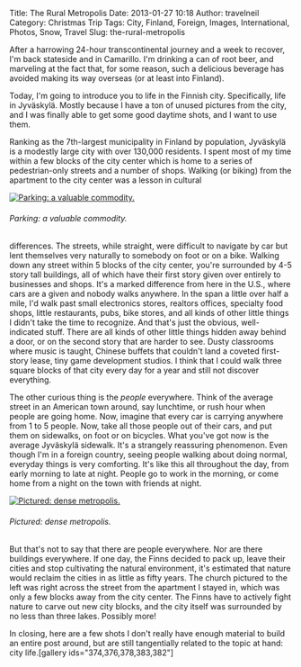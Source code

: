 Title: The Rural Metropolis
Date: 2013-01-27 10:18
Author: travelneil
Category: Christmas Trip
Tags: City, Finland, Foreign, Images, International, Photos, Snow, Travel
Slug: the-rural-metropolis

After a harrowing 24-hour transcontinental journey and a week to
recover, I'm back stateside and in Camarillo. I'm drinking a can of root
beer, and marveling at the fact that, for some reason, such a delicious
beverage has avoided making its way overseas (or at least into Finland).

Today, I'm going to introduce you to life in the Finnish city.
Specifically, life in Jyväskylä. Mostly because I have a ton of unused
pictures from the city, and I was finally able to get some good daytime
shots, and I want to use them.

Ranking as the 7th-largest municipality in Finland by population,
Jyväskylä is a modestly large city with over 130,000 residents. I spent
most of my time within a few blocks of the city center which is home to
a series of pedestrian-only streets and a number of shops. Walking (or
biking) from the apartment to the city center was a lesson in cultural

[![Parking:
a valuable
commodity.]({filename}images/100_0712_thumbnail.jpg)]({filename}images/100_0712.jpg)

######  Parking: a valuable commodity.

differences. The streets, while straight, were difficult to navigate by
car but lent themselves very naturally to somebody on foot or on a bike.
Walking down any street within 5 blocks of the city center, you're
surrounded by 4-5 story tall buildings, all of which have their first
story given over entirely to businesses and shops. It's a marked
difference from here in the U.S., where cars are a given and nobody
walks anywhere. In the span a little over half a mile, I'd walk past
small electronics stores, realtors offices, specialty food shops, little
restaurants, pubs, bike stores, and all kinds of other little things I
didn't take the time to recognize. And that's just the obvious,
well-indicated stuff. There are all kinds of other little things hidden
away behind a door, or on the second story that are harder to see. Dusty
classrooms where music is taught, Chinese buffets that couldn't land a
coveted first-story lease, tiny game development studios. I think that I
could walk three square blocks of that city every day for a year and
still not discover everything.

The other curious thing is the *people* everywhere. Think of the average
street in an American town around, say lunchtime, or rush hour when
people are going home. Now, imagine that every car is carrying anywhere
from 1 to 5 people. Now, take all those people out of their cars, and
put them on sidewalks, on foot or on bicycles. What you've got now is
the average Jyväskylä sidewalk. It's a strangely reassuring phenomenon.
Even though I'm in a foreign country, seeing people walking about doing
normal, everyday things is very comforting. It's like this all
throughout the day, from early morning to late at night. People go to
work in the morning, or come home from a night on the town with friends
at night.

[![Pictured:
dense
metropolis.]({filename}images/100_0722_thumbnail.jpg)]({filename}images/100_0722.jpg)

######  Pictured: dense metropolis.

But that's not to say that there are people everywhere. Nor are there
buildings everywhere. If one day, the Finns decided to pack up, leave
their cities and stop cultivating the natural environment, it's
estimated that nature would reclaim the cities in as little as fifty
years. The church pictured to the left was right across the street from
the apartment I stayed in, which was only a few blocks away from the
city center. The Finns have to actively fight nature to carve out new
city blocks, and the city itself was surrounded by no less than three
lakes. Possibly more!

In closing, here are a few shots I don't really have enough material to
build an entire post around, but are still tangentially related to the
topic at hand: city life.[gallery ids="374,376,378,383,382"]
